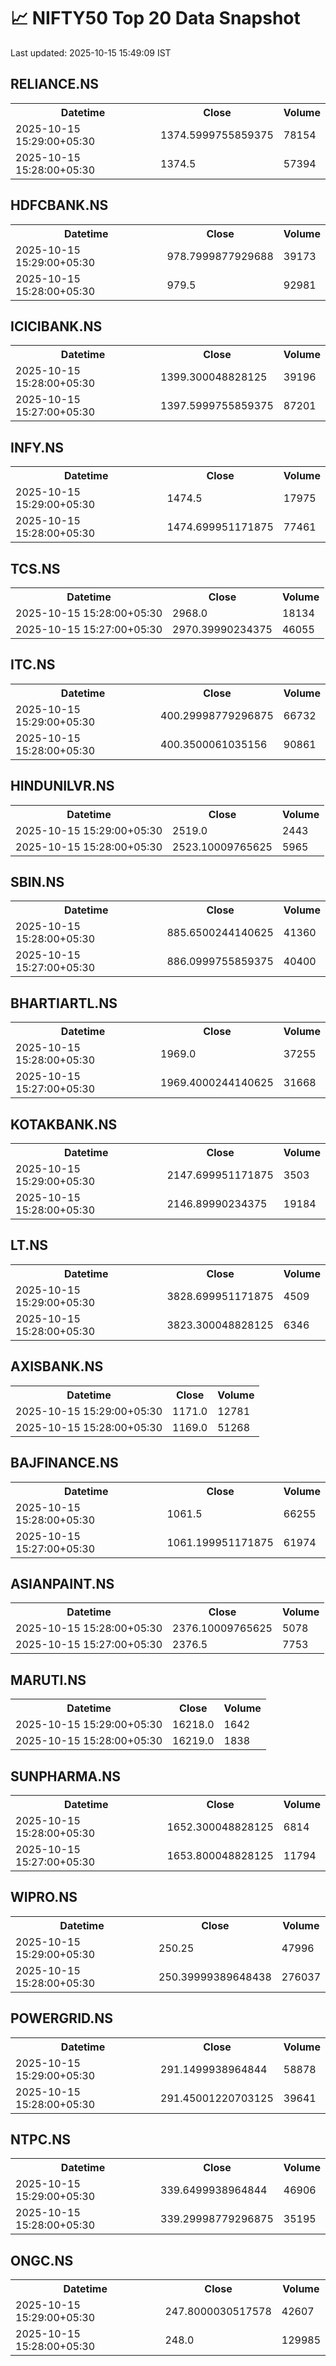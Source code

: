 # 📈 NIFTY50 Top 20 Data Snapshot

Last updated: 2025-10-15 15:49:09 IST

## RELIANCE.NS

<table>
  <tr><th>Datetime</th><th>Close</th><th>Volume</th></tr>
  <tr><td>2025-10-15 15:29:00+05:30</td><td>1374.5999755859375</td><td>78154</td></tr>
  <tr><td>2025-10-15 15:28:00+05:30</td><td>1374.5</td><td>57394</td></tr>
</table>

## HDFCBANK.NS

<table>
  <tr><th>Datetime</th><th>Close</th><th>Volume</th></tr>
  <tr><td>2025-10-15 15:29:00+05:30</td><td>978.7999877929688</td><td>39173</td></tr>
  <tr><td>2025-10-15 15:28:00+05:30</td><td>979.5</td><td>92981</td></tr>
</table>

## ICICIBANK.NS

<table>
  <tr><th>Datetime</th><th>Close</th><th>Volume</th></tr>
  <tr><td>2025-10-15 15:28:00+05:30</td><td>1399.300048828125</td><td>39196</td></tr>
  <tr><td>2025-10-15 15:27:00+05:30</td><td>1397.5999755859375</td><td>87201</td></tr>
</table>

## INFY.NS

<table>
  <tr><th>Datetime</th><th>Close</th><th>Volume</th></tr>
  <tr><td>2025-10-15 15:29:00+05:30</td><td>1474.5</td><td>17975</td></tr>
  <tr><td>2025-10-15 15:28:00+05:30</td><td>1474.699951171875</td><td>77461</td></tr>
</table>

## TCS.NS

<table>
  <tr><th>Datetime</th><th>Close</th><th>Volume</th></tr>
  <tr><td>2025-10-15 15:28:00+05:30</td><td>2968.0</td><td>18134</td></tr>
  <tr><td>2025-10-15 15:27:00+05:30</td><td>2970.39990234375</td><td>46055</td></tr>
</table>

## ITC.NS

<table>
  <tr><th>Datetime</th><th>Close</th><th>Volume</th></tr>
  <tr><td>2025-10-15 15:29:00+05:30</td><td>400.29998779296875</td><td>66732</td></tr>
  <tr><td>2025-10-15 15:28:00+05:30</td><td>400.3500061035156</td><td>90861</td></tr>
</table>

## HINDUNILVR.NS

<table>
  <tr><th>Datetime</th><th>Close</th><th>Volume</th></tr>
  <tr><td>2025-10-15 15:29:00+05:30</td><td>2519.0</td><td>2443</td></tr>
  <tr><td>2025-10-15 15:28:00+05:30</td><td>2523.10009765625</td><td>5965</td></tr>
</table>

## SBIN.NS

<table>
  <tr><th>Datetime</th><th>Close</th><th>Volume</th></tr>
  <tr><td>2025-10-15 15:28:00+05:30</td><td>885.6500244140625</td><td>41360</td></tr>
  <tr><td>2025-10-15 15:27:00+05:30</td><td>886.0999755859375</td><td>40400</td></tr>
</table>

## BHARTIARTL.NS

<table>
  <tr><th>Datetime</th><th>Close</th><th>Volume</th></tr>
  <tr><td>2025-10-15 15:28:00+05:30</td><td>1969.0</td><td>37255</td></tr>
  <tr><td>2025-10-15 15:27:00+05:30</td><td>1969.4000244140625</td><td>31668</td></tr>
</table>

## KOTAKBANK.NS

<table>
  <tr><th>Datetime</th><th>Close</th><th>Volume</th></tr>
  <tr><td>2025-10-15 15:29:00+05:30</td><td>2147.699951171875</td><td>3503</td></tr>
  <tr><td>2025-10-15 15:28:00+05:30</td><td>2146.89990234375</td><td>19184</td></tr>
</table>

## LT.NS

<table>
  <tr><th>Datetime</th><th>Close</th><th>Volume</th></tr>
  <tr><td>2025-10-15 15:29:00+05:30</td><td>3828.699951171875</td><td>4509</td></tr>
  <tr><td>2025-10-15 15:28:00+05:30</td><td>3823.300048828125</td><td>6346</td></tr>
</table>

## AXISBANK.NS

<table>
  <tr><th>Datetime</th><th>Close</th><th>Volume</th></tr>
  <tr><td>2025-10-15 15:29:00+05:30</td><td>1171.0</td><td>12781</td></tr>
  <tr><td>2025-10-15 15:28:00+05:30</td><td>1169.0</td><td>51268</td></tr>
</table>

## BAJFINANCE.NS

<table>
  <tr><th>Datetime</th><th>Close</th><th>Volume</th></tr>
  <tr><td>2025-10-15 15:28:00+05:30</td><td>1061.5</td><td>66255</td></tr>
  <tr><td>2025-10-15 15:27:00+05:30</td><td>1061.199951171875</td><td>61974</td></tr>
</table>

## ASIANPAINT.NS

<table>
  <tr><th>Datetime</th><th>Close</th><th>Volume</th></tr>
  <tr><td>2025-10-15 15:28:00+05:30</td><td>2376.10009765625</td><td>5078</td></tr>
  <tr><td>2025-10-15 15:27:00+05:30</td><td>2376.5</td><td>7753</td></tr>
</table>

## MARUTI.NS

<table>
  <tr><th>Datetime</th><th>Close</th><th>Volume</th></tr>
  <tr><td>2025-10-15 15:29:00+05:30</td><td>16218.0</td><td>1642</td></tr>
  <tr><td>2025-10-15 15:28:00+05:30</td><td>16219.0</td><td>1838</td></tr>
</table>

## SUNPHARMA.NS

<table>
  <tr><th>Datetime</th><th>Close</th><th>Volume</th></tr>
  <tr><td>2025-10-15 15:28:00+05:30</td><td>1652.300048828125</td><td>6814</td></tr>
  <tr><td>2025-10-15 15:27:00+05:30</td><td>1653.800048828125</td><td>11794</td></tr>
</table>

## WIPRO.NS

<table>
  <tr><th>Datetime</th><th>Close</th><th>Volume</th></tr>
  <tr><td>2025-10-15 15:29:00+05:30</td><td>250.25</td><td>47996</td></tr>
  <tr><td>2025-10-15 15:28:00+05:30</td><td>250.39999389648438</td><td>276037</td></tr>
</table>

## POWERGRID.NS

<table>
  <tr><th>Datetime</th><th>Close</th><th>Volume</th></tr>
  <tr><td>2025-10-15 15:29:00+05:30</td><td>291.1499938964844</td><td>58878</td></tr>
  <tr><td>2025-10-15 15:28:00+05:30</td><td>291.45001220703125</td><td>39641</td></tr>
</table>

## NTPC.NS

<table>
  <tr><th>Datetime</th><th>Close</th><th>Volume</th></tr>
  <tr><td>2025-10-15 15:29:00+05:30</td><td>339.6499938964844</td><td>46906</td></tr>
  <tr><td>2025-10-15 15:28:00+05:30</td><td>339.29998779296875</td><td>35195</td></tr>
</table>

## ONGC.NS

<table>
  <tr><th>Datetime</th><th>Close</th><th>Volume</th></tr>
  <tr><td>2025-10-15 15:29:00+05:30</td><td>247.8000030517578</td><td>42607</td></tr>
  <tr><td>2025-10-15 15:28:00+05:30</td><td>248.0</td><td>129985</td></tr>
</table>

